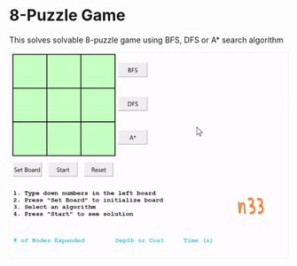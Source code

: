 # 8-Puzzle Game

This solves solvable 8-puzzle game using BFS, DFS or A* search algorithm

<img src = "images/ezgif.com-gif-maker.gif">
